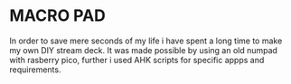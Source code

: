# MACRO PAD 

In order to save mere seconds of my life i have spent a long time to make my own DIY stream deck.
It was made possible by using an old numpad with rasberry pico, further i used AHK scripts for specific appps  and requirements.
